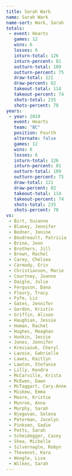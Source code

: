 ```yaml
---
title: Sarah Wark
name: Sarah Wark
name-sort: Wark, Sarah
totals:
 - event: Hearts
   games: 12
   wins: 6
   losses: 6
   inturn-total: 126
   inturn-percent: 81
   outturn-total: 109
   outturn-percent: 75
   draw-total: 121
   draw-percent: 82
   takeout-total: 114
   takeout-percent: 74
   shots-total: 235
   shots-percent: 78
years:
 - year: 2019
   event: Hearts
   team: "BC"
   position: Fourth
   alternate: false
   games: 12
   wins: 6
   losses: 6
   inturn-total: 126
   inturn-percent: 81
   outturn-total: 109
   outturn-percent: 75
   draw-total: 121
   draw-percent: 82
   takeout-total: 114
   takeout-percent: 74
   shots-total: 235
   shots-percent: 78
vs:
 - Birt, Suzanne
 - Blaney, Jennifer
 - Bodner, Jenine
 - Boudreault, Patricia
 - Brine, Jenn
 - Brothers, Jill
 - Brown, Rachel
 - Carey, Chelsea
 - Carmody, Erin
 - Christianson, Marie
 - Courtney, Joanne
 - Daigle, Julie
 - Ferguson, Dana
 - Fleury, Tracy
 - Fyfe, Liz
 - Gates, Jennifer
 - Gordon, Kristin
 - Griffin, Alison
 - Haughian, Jessie
 - Homan, Rachel
 - Hughes, Meaghan
 - Hunkin, Jessie
 - Jones, Jennifer
 - Kreviazuk, Cheryl
 - Lavoie, Gabrielle
 - Lawes, Kaitlyn
 - Lawton, Stefanie
 - Lilly, Kendra
 - McCarville, Krista
 - McEwen, Dawn
 - McTaggart, Cary-Anne
 - Miskew, Emma
 - Moore, Kristie
 - Munroe, Anna
 - Murphy, Sarah
 - Njegovan, Selena
 - Peterman, Jocelyn
 - Pinksen, Sadie
 - Potts, Sarah
 - Scheidegger, Casey
 - Shea, Michelle
 - Silvernagle, Robyn
 - Thevenot, Kara
 - Weagle, Lisa
 - Wilkes, Sarah
---
```


